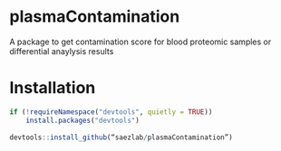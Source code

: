 # plasmaContamination

A package to get contamination score for blood proteomic samples or differential anaylysis results

# Installation
```r
if (!requireNamespace("devtools", quietly = TRUE))
    install.packages("devtools")
    
devtools::install_github(“saezlab/plasmaContamination”)
```
